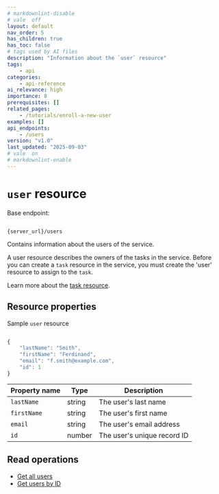 ```yaml
---
# markdownlint-disable
# vale  off
layout: default
nav_order: 5
has_children: true
has_toc: false
# tags used by AI files
description: "Information about the `user` resource"
tags: 
    - api
categories:
    - api-reference
ai_relevance: high
importance: 8
prerequisites: []
related_pages: 
    - /tutorials/enroll-a-new-user
examples: []
api_endpoints: 
    - /users
version: "v1.0"
last_updated: "2025-09-03"
# vale  on
# markdownlint-enable
---
```


# `user` resource

Base endpoint:

```shell

{server_url}/users
```

Contains information about the users of the service.

A user resource describes the owners of the tasks in the service.
Before you can create a `task` resource in the service,
you must create the 'user' resource to assign to the `task`.

Learn more about the [task resource](task.md).

## Resource properties

Sample `user` resource

```js

{
    "lastName": "Smith",
    "firstName": "Ferdinand",
    "email": "f.smith@example.com",
    "id": 1
}
```

| Property name | Type | Description |
| ------------- | ----------- | ----------- |
| `lastName` | string | The user's last name |
| `firstName` | string | The user's first name |
| `email` | string | The user's email address |
| `id` | number | The user's unique record ID |

## Read operations

* [Get all users](users-get-all-users.md)
* [Get users by ID](users-get-user-by-id.md)
